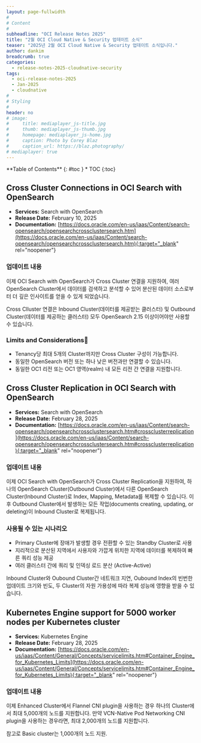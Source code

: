 ```yaml
---
layout: page-fullwidth
#
# Content
#
subheadline: "OCI Release Notes 2025"
title: "2월 OCI Cloud Native & Security 업데이트 소식"
teaser: "2025년 2월 OCI Cloud Native & Security 업데이트 소식입니다."
author: dankim
breadcrumb: true
categories:
  - release-notes-2025-cloudnative-security
tags:
  - oci-release-notes-2025
  - Jan-2025
  - cloudnative
#
# Styling
#
header: no
# image:
#     title: mediaplayer_js-title.jpg
#     thumb: mediaplayer_js-thumb.jpg
#     homepage: mediaplayer_js-home.jpg
#     caption: Photo by Corey Blaz
#     caption_url: https://blaz.photography/
# mediaplayer: true
---
```


<div class="panel radius" markdown="1">
**Table of Contents**
{: #toc }
*  TOC
{:toc}
</div>

## Cross Cluster Connections in OCI Search with OpenSearch
* **Services:** Search with OpenSearch
* **Release Date:** February 10, 2025
* **Documentation:** [https://docs.oracle.com/en-us/iaas/Content/search-opensearch/opensearchcrossclustersearch.htm](https://docs.oracle.com/en-us/iaas/Content/search-opensearch/opensearchcrossclustersearch.htm){:target="_blank" rel="noopener"}

### 업데이트 내용
이제 OCI Search with OpenSearch가 Cross Cluster 연결을 지원하여, 여러 OpenSearch Cluster에서 데이터를 검색하고 분석할 수 있어 분산된 데이터 소스로부터 더 깊은 인사이트를 얻을 수 있게 되었습니다.

Cross Clluster 연결은 Inbound Cluster(데이터를 제공받는 클러스터) 및 Outbound Cluster(데이터를 제공하는 클러스터) 모두 OpenSearch 2.15 이상이어야만 사용할 수 있습니다.

### Limits and Considerations🔗
* Tenancy당 최대 5개의 Cluster까지만 Cross Cluster 구성이 가능합니다.
* 동일한 OpenSearch 버전 또는 하나 낮은 버전과만 연결할 수 있습니다.
* 동일한 OC1 리전 또는 OC1 영역(realm) 내 모든 리전 간 연결을 지원합니다.

## Cross Cluster Replication in OCI Search with OpenSearch
* **Services:** Search with OpenSearch
* **Release Date:** February 28, 2025
* **Documentation:** [https://docs.oracle.com/en-us/iaas/Content/search-opensearch/opensearchcrossclustersearch.htm#crossclusterreplication](https://docs.oracle.com/en-us/iaas/Content/search-opensearch/opensearchcrossclustersearch.htm#crossclusterreplication){:target="_blank" rel="noopener"}

### 업데이트 내용
이제 OCI Search with OpenSearch가 Cross Cluster Replication을 지원하여, 하나의 OpenSearch Cluster(Outbound Cluster)에서 다른 OpenSearch Cluster(Inbound Cluster)로 Index, Mapping, Metadata를 복제할 수 있습니다. 이후 Outbound Cluster에서 발생하는 모든 작업(documents creating, updating, or deleting)이 Inbound Cluster로 복제됩니다.

### 사용될 수 있는 시나리오
* Primary Cluster에 장애가 발생할 경우 전환할 수 있는 Standby Cluster로 사용
* 지리적으로 분산된 지역에서 사용자와 가깝게 위치한 지역에 데이터를 복제하여 빠른 쿼리 성능 제공
* 여러 클러스터 간에 쿼리 및 인덱싱 로드 분산 (Active-Active)

Inbound Cluster와 Oubound Cluster간 네트워크 지연, Oubound Index의 빈번한 업데이트 크기와 빈도, 두 Cluster의 자원 가용성에 따라 복제 성능에 영향을 받을 수 있습니다.

## Kubernetes Engine support for 5000 worker nodes per Kubernetes cluster
* **Services:** Kubernetes Engine
* **Release Date:** February 28, 2025
* **Documentation:** [https://docs.oracle.com/en-us/iaas/Content/General/Concepts/servicelimits.htm#Container_Engine_for_Kubernetes_Limits](https://docs.oracle.com/en-us/iaas/Content/General/Concepts/servicelimits.htm#Container_Engine_for_Kubernetes_Limits){:target="_blank" rel="noopener"}

### 업데이트 내용
이제 Enhanced Cluster에서 Flannel CNI plugin을 사용하는 경우 하나의 Cluster에서 최대 5,000개의 노드를 지원합니다. 만약 VCN-Native Pod Networking CNI plugin을 사용하는 경우라면, 최대 2,000개의 노드를 지원합니다.

참고로 Basic cluster는 1,000개의 노드 지원.